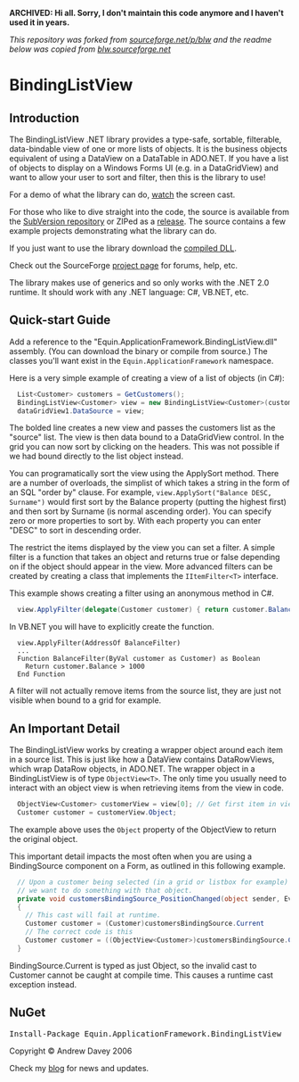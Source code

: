 **ARCHIVED: Hi all. Sorry, I don't maintain this code anymore and I haven't used it in years.**

*This repository was forked from [sourceforge.net/p/blw](http://sourceforge.net/p/blw/) and the readme below was copied from [blw.sourceforge.net](http://blw.sourceforge.net/)*

# BindingListView

## Introduction

The BindingListView .NET library provides a type-safe, sortable, filterable,
  data-bindable view of one or more lists of objects. It is the business objects
  equivalent of using a DataView on a DataTable in ADO.NET. If you have a list of objects
  to display on a Windows Forms UI (e.g. in a DataGridView) and want to allow your user
  to sort and filter, then this is the library to use!

For a demo of what the library can do, [watch](demo.html) the screen
  cast.

For those who like to dive straight into the code, the source is available from the
  [SubVersion repository](https://svn.sourceforge.net/svnroot/blw/trunk/) or
  ZIPed as a [release](http://sourceforge.net/project/showfiles.php?group_id=172734&package_id=197723).
  The source contains a few example projects demonstrating what the library can do.

  If you just want to use the library download the [compiled
  DLL](http://sourceforge.net/project/showfiles.php?group_id=172734&package_id=197723).

  Check out the SourceForge [project page](http://www.sf.net/projects/blw) for
  forums, help, etc.

The library makes use of generics and so only works with the .NET 2.0 runtime. It
  should work with any .NET language: C#, VB.NET, etc.

## Quick-start Guide

Add a reference to the "Equin.ApplicationFramework.BindingListView.dll" assembly.
  (You can download the binary or compile from source.) The classes you'll want exist in
  the `Equin.ApplicationFramework` namespace.

Here is a very simple example of creating a view of a list of objects (in C#):

```csharp
  List<Customer> customers = GetCustomers();
  BindingListView<Customer> view = new BindingListView<Customer>(customers);
  dataGridView1.DataSource = view;
```

The bolded line creates a new view and passes the customers list as the "source"
  list. The view is then data bound to a DataGridView control. In the grid you can now
  sort by clicking on the headers. This was not possible if we had bound directly to the
  list object instead.

You can programatically sort the view using the ApplySort method. There are a number
  of overloads, the simplist of which takes a string in the form of an SQL "order by"
  clause. For example, `view.ApplySort("Balance DESC, Surname")` would first
  sort by the Balance property (putting the highest first) and then sort by Surname (is
  normal ascending order). You can specify zero or more properties to sort by. With each
  property you can enter "DESC" to sort in descending order.

The restrict the items displayed by the view you can set a filter. A simple filter
  is a function that takes an object and returns true or false depending on if the object
  should appear in the view. More advanced filters can be created by creating a class
  that implements the `IItemFilter<T>` interface.

  This example shows creating a filter using an anonymous method in C#.

```csharp
  view.ApplyFilter(delegate(Customer customer) { return customer.Balance > 1000; });
```

In VB.NET you will have to explicitly create the function.

```vbnet
  view.ApplyFilter(AddressOf BalanceFilter)
  ...
  Function BalanceFilter(ByVal customer as Customer) as Boolean
    Return customer.Balance > 1000
  End Function
```

A filter will not actually remove items from the source list, they are just not
  visible when bound to a grid for example.

## An Important Detail

The BindingListView works by creating a wrapper object around each item in a source
  list. This is just like how a DataView contains DataRowViews, which wrap DataRow
  objects, in ADO.NET. The wrapper object in a BindingListView is of type
  `ObjectView<T>`. The only time you usually need to interact with an
  object view is when retrieving items from the view in code.

```csharp
  ObjectView<Customer> customerView = view[0]; // Get first item in view
  Customer customer = customerView.Object;
```

The example above uses the `Object` property of the ObjectView to return the original object.

This important detail impacts the most often when you are using a BindingSource component on a Form, as outlined in this following example.

```csharp
  // Upon a customer being selected (in a grid or listbox for example)
  // we want to do something with that object.
  private void customersBindingSource_PositionChanged(object sender, EventArgs e)
  {
    // This cast will fail at runtime.
    Customer customer = (Customer)customersBindingSource.Current
    // The correct code is this
    Customer customer = ((ObjectView<Customer>)customersBindingSource.Current).Object
  }
```

BindingSource.Current is typed as just Object, so the invalid cast to Customer cannot be caught at compile time. This causes a runtime cast exception instead.

## NuGet

<pre>Install-Package Equin.ApplicationFramework.BindingListView</pre>

Copyright &copy; Andrew Davey 2006

Check my [blog](http://blogs.warwick.ac.uk/andrewdavey) for news and updates.
